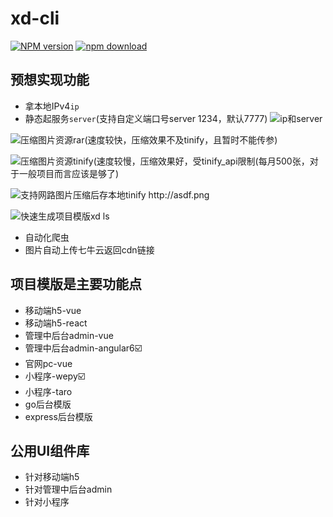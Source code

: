 # xd-cli
[![NPM version](https://img.shields.io/npm/v/xd-cli.svg)](https://www.npmjs.com/package/xd-cli)
[![npm download](https://img.shields.io/npm/dw/xd-cli.svg)](https://www.npmjs.com/package/xd-cli)

## 预想实现功能
- 拿本地IPv4`ip`
- 静态起服务`server`(支持自定义端口号server 1234，默认7777)
![ip和server](https://inpm-images.oss-cn-shenzhen.aliyuncs.com/WechatIMG11.png?Expires=1554889155&OSSAccessKeyId=TMP.AQHChD1fOmmVI4K_ouQbBZsm4Lj-52kdu9bAUGyZKZzq8p7KPwmKJszNhxNNMC4CFQDJhRFXssUcGiLIC6imwJQK4G7xaQIVAMt3mEM4M9IBQa-fIrBOQ6Ny0qux&Signature=2pybfjRrhKG8bftRoKpAa7Z%2F8Qc%3D)

![压缩图片资源`rar`(速度较快，压缩效果不及tinify，且暂时不能传参)](https://inpm-images.oss-cn-shenzhen.aliyuncs.com/WechatIMG16.png?Expires=1554889533&OSSAccessKeyId=TMP.AQHChD1fOmmVI4K_ouQbBZsm4Lj-52kdu9bAUGyZKZzq8p7KPwmKJszNhxNNMC4CFQDJhRFXssUcGiLIC6imwJQK4G7xaQIVAMt3mEM4M9IBQa-fIrBOQ6Ny0qux&Signature=O5kwNOHfacC8%2Bhuq4qNy9Zz5t4c%3D)

![压缩图片资源`tinify`(速度较慢，压缩效果好，受tinify_api限制(每月500张，对于一般项目而言应该是够了)](https://inpm-images.oss-cn-shenzhen.aliyuncs.com/WechatIMG17.png?Expires=1554889548&OSSAccessKeyId=TMP.AQHChD1fOmmVI4K_ouQbBZsm4Lj-52kdu9bAUGyZKZzq8p7KPwmKJszNhxNNMC4CFQDJhRFXssUcGiLIC6imwJQK4G7xaQIVAMt3mEM4M9IBQa-fIrBOQ6Ny0qux&Signature=B5XFAb9h8gNzhnlSG%2FJwjRbIOrc%3D)

![支持网路图片压缩后存本地`tinify http://asdf.png`](https://inpm-images.oss-cn-shenzhen.aliyuncs.com/WechatIMG9.png?Expires=1554889593&OSSAccessKeyId=TMP.AQHChD1fOmmVI4K_ouQbBZsm4Lj-52kdu9bAUGyZKZzq8p7KPwmKJszNhxNNMC4CFQDJhRFXssUcGiLIC6imwJQK4G7xaQIVAMt3mEM4M9IBQa-fIrBOQ6Ny0qux&Signature=VjgowpoBOxuxlu9mMZE3c393jGw%3D)

![快速生成项目模版`xd ls`](https://inpm-images.oss-cn-shenzhen.aliyuncs.com/WechatIMG12.png?Expires=1554889467&OSSAccessKeyId=TMP.AQHChD1fOmmVI4K_ouQbBZsm4Lj-52kdu9bAUGyZKZzq8p7KPwmKJszNhxNNMC4CFQDJhRFXssUcGiLIC6imwJQK4G7xaQIVAMt3mEM4M9IBQa-fIrBOQ6Ny0qux&Signature=rA7zRr74y9bWtPEsOK1iRRebOfE%3D)
- 自动化爬虫
- 图片自动上传七牛云返回cdn链接

## 项目模版是主要功能点
- 移动端h5-vue
- 移动端h5-react
- 管理中后台admin-vue
- 管理中后台admin-angular6☑️
- 官网pc-vue
- 小程序-wepy☑️
- 小程序-taro
- go后台模版
- express后台模版

## 公用UI组件库
- 针对移动端h5
- 针对管理中后台admin
- 针对小程序